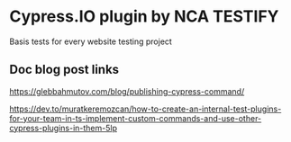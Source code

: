 # Cypress.IO plugin by NCA TESTIFY

Basis tests for every website testing project

## Doc blog post links

https://glebbahmutov.com/blog/publishing-cypress-command/

https://dev.to/muratkeremozcan/how-to-create-an-internal-test-plugins-for-your-team-in-ts-implement-custom-commands-and-use-other-cypress-plugins-in-them-5lp
